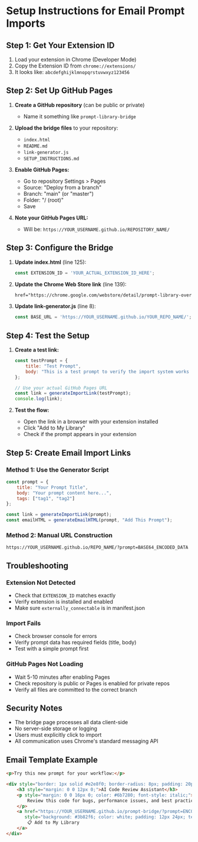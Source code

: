 # Setup Instructions for Email Prompt Imports

## Step 1: Get Your Extension ID

1. Load your extension in Chrome (Developer Mode)
2. Copy the Extension ID from `chrome://extensions/`
3. It looks like: `abcdefghijklmnopqrstuvwxyz123456`

## Step 2: Set Up GitHub Pages

1. **Create a GitHub repository** (can be public or private)
   - Name it something like `prompt-library-bridge`

2. **Upload the bridge files** to your repository:
   - `index.html`
   - `README.md` 
   - `link-generator.js`
   - `SETUP_INSTRUCTIONS.md`

3. **Enable GitHub Pages:**
   - Go to repository Settings > Pages
   - Source: "Deploy from a branch"
   - Branch: "main" (or "master")
   - Folder: "/ (root)"
   - Save

4. **Note your GitHub Pages URL:**
   - Will be: `https://YOUR_USERNAME.github.io/REPOSITORY_NAME/`

## Step 3: Configure the Bridge

1. **Update index.html** (line 125):
   ```javascript
   const EXTENSION_ID = 'YOUR_ACTUAL_EXTENSION_ID_HERE';
   ```

2. **Update the Chrome Web Store link** (line 139):
   ```html
   href="https://chrome.google.com/webstore/detail/prompt-library-overlay/YOUR_EXTENSION_ID"
   ```

3. **Update link-generator.js** (line 8):
   ```javascript
   const BASE_URL = 'https://YOUR_USERNAME.github.io/YOUR_REPO_NAME/';
   ```

## Step 4: Test the Setup

1. **Create a test link:**
   ```javascript
   const testPrompt = {
       title: "Test Prompt",
       body: "This is a test prompt to verify the import system works correctly."
   };
   
   // Use your actual GitHub Pages URL
   const link = generateImportLink(testPrompt);
   console.log(link);
   ```

2. **Test the flow:**
   - Open the link in a browser with your extension installed
   - Click "Add to My Library"
   - Check if the prompt appears in your extension

## Step 5: Create Email Import Links

### Method 1: Use the Generator Script
```javascript
const prompt = {
    title: "Your Prompt Title",
    body: "Your prompt content here...",
    tags: ["tag1", "tag2"]
};

const link = generateImportLink(prompt);
const emailHTML = generateEmailHTML(prompt, "Add This Prompt");
```

### Method 2: Manual URL Construction
```
https://YOUR_USERNAME.github.io/REPO_NAME/?prompt=BASE64_ENCODED_DATA
```

## Troubleshooting

### Extension Not Detected
- Check that `EXTENSION_ID` matches exactly
- Verify extension is installed and enabled
- Make sure `externally_connectable` is in manifest.json

### Import Fails
- Check browser console for errors
- Verify prompt data has required fields (title, body)
- Test with a simple prompt first

### GitHub Pages Not Loading
- Wait 5-10 minutes after enabling Pages
- Check repository is public or Pages is enabled for private repos
- Verify all files are committed to the correct branch

## Security Notes

- The bridge page processes all data client-side
- No server-side storage or logging
- Users must explicitly click to import
- All communication uses Chrome's standard messaging API

## Email Template Example

```html
<p>Try this new prompt for your workflow:</p>

<div style="border: 1px solid #e2e8f0; border-radius: 8px; padding: 20px; margin: 16px 0; background: #f8f9ff;">
    <h3 style="margin: 0 0 12px 0;">AI Code Review Assistant</h3>
    <p style="margin: 0 0 16px 0; color: #6b7280; font-style: italic;">
        Review this code for bugs, performance issues, and best practices...
    </p>
    <a href="https://YOUR_USERNAME.github.io/prompt-bridge/?prompt=ENCODED_DATA_HERE" 
       style="background: #3b82f6; color: white; padding: 12px 24px; text-decoration: none; border-radius: 6px; font-weight: 600;">
        📋 Add to My Library
    </a>
</div>
```
